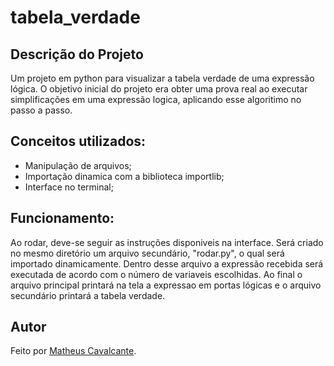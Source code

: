 # tabela_verdade

## Descrição do Projeto

Um projeto em python para visualizar a tabela verdade de uma expressão lógica.
O objetivo inicial do projeto era obter uma prova real ao executar simplificações em uma expressão logica, aplicando esse algoritimo no passo a passo.
## Conceitos utilizados:
<ul>
<li>Manipulação de arquivos;</li>
<li>Importação dinamica com a biblioteca importlib;</li>
<li>Interface no terminal;</li>
</ul>

## Funcionamento:
Ao rodar, deve-se seguir as instruções disponiveis na interface. Será criado no mesmo diretório um arquivo secundário, "rodar.py", o qual será importado dinamicamente. Dentro desse arquivo a expressão recebida será executada de acordo com o número de variaveis escolhidas. Ao final o arquivo principal printará na tela a expressao em portas lógicas e o arquivo secundário printará a tabela verdade.

## Autor
Feito por [Matheus Cavalcante](https://github.com/Matheus2727).
